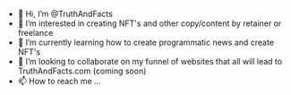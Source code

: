 - 👋 Hi, I’m @TruthAndFacts
- 👀 I’m interested in creating NFT's and other copy/content by retainer or freelance  
- 🌱 I’m currently learning how to create programmatic news and create NFT's
- 💞️ I’m looking to collaborate on my funnel of websites that all will lead to TruthAndFacts.com (coming soon)  
- 📫 How to reach me ...

<!---
TruthAndFacts/TruthAndFacts is a ✨ special ✨ repository because its `README.md` (this file) appears on your GitHub profile.
You can click the Preview link to take a look at your changes.
--->
